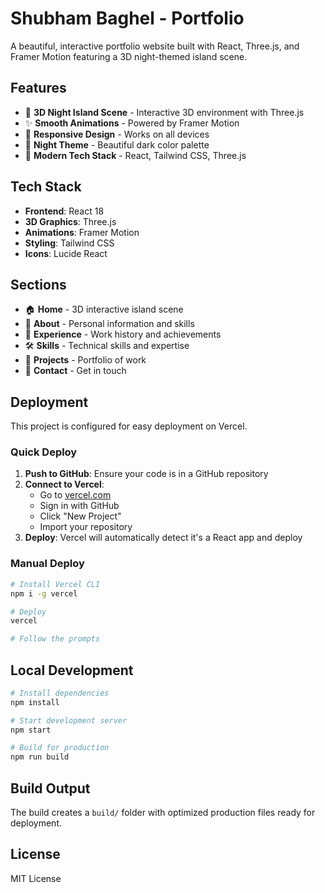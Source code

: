 # Shubham Baghel - Portfolio

A beautiful, interactive portfolio website built with React, Three.js, and Framer Motion featuring a 3D night-themed island scene.

## Features

- 🌙 **3D Night Island Scene** - Interactive 3D environment with Three.js
- ✨ **Smooth Animations** - Powered by Framer Motion
- 📱 **Responsive Design** - Works on all devices
- 🎨 **Night Theme** - Beautiful dark color palette
- 🚀 **Modern Tech Stack** - React, Tailwind CSS, Three.js

## Tech Stack

- **Frontend**: React 18
- **3D Graphics**: Three.js
- **Animations**: Framer Motion
- **Styling**: Tailwind CSS
- **Icons**: Lucide React

## Sections

- 🏠 **Home** - 3D interactive island scene
- 👤 **About** - Personal information and skills
- 💼 **Experience** - Work history and achievements
- 🛠️ **Skills** - Technical skills and expertise
- 📁 **Projects** - Portfolio of work
- 📧 **Contact** - Get in touch

## Deployment

This project is configured for easy deployment on Vercel.

### Quick Deploy

1. **Push to GitHub**: Ensure your code is in a GitHub repository
2. **Connect to Vercel**: 
   - Go to [vercel.com](https://vercel.com)
   - Sign in with GitHub
   - Click "New Project"
   - Import your repository
3. **Deploy**: Vercel will automatically detect it's a React app and deploy

### Manual Deploy

```bash
# Install Vercel CLI
npm i -g vercel

# Deploy
vercel

# Follow the prompts
```

## Local Development

```bash
# Install dependencies
npm install

# Start development server
npm start

# Build for production
npm run build
```

## Build Output

The build creates a `build/` folder with optimized production files ready for deployment.

## License

MIT License
